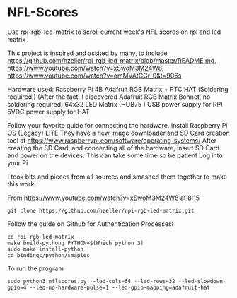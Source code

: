 # NFL-Scores
Use rpi-rgb-led-matrix to scroll current week's NFL scores on rpi and led matrix

This project is inspired and assited by many, to include https://github.com/hzeller/rpi-rgb-led-matrix/blob/master/README.md, https://www.youtube.com/watch?v=xSwoM3M24W8, https://www.youtube.com/watch?v=omMVAtGGr_0&t=906s

Hardware used:
Raspberry Pi 4B
Adafruit RGB Matrix + RTC HAT (Soldering required!) (After the fact, I discovered Adafruit RGB Matrix Bonnet, no soldering required)
64x32 LED Matrix (HUB75 )
USB power supply for RPI
5VDC  power supply for HAT

Follow your favorite guide for connecting the hardware.
Install Raspberry Pi OS (Legacy) LITE
They have a new image downloader and SD Card creation tool at https://www.raspberrypi.com/software/operating-systems/
After creating the SD Card, and connecting all of the hardware, insert SD Card and power on the devices.
This can take some time so be patient
Log into your Pi

I took bits and pieces from all sources and smashed them together to make this work!

From https://www.youtube.com/watch?v=xSwoM3M24W8 at 8:15
```
git clone https://github.com/hzeller/rpi-rgb-led-matrix.git
```

Follow the guide on Github for Authentication Processes!

```
cd rpi-rgb-led-matrix
make build-pythong PYTHON=$(Which python 3)
sudo make install-python
cd bindings/python/smaples
```
To run the program
```
sudo python3 nflscores.py --led-cols=64 --led-rows=32 --led-slowdown-gpio=4 --led-no-hardware-pulse=1 --led-gpio-mapping=adafruit-hat
```
